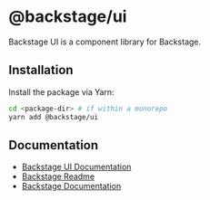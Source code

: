 # @backstage/ui

Backstage UI is a component library for Backstage.

## Installation

Install the package via Yarn:

```sh
cd <package-dir> # if within a monorepo
yarn add @backstage/ui
```

## Documentation

- [Backstage UI Documentation](https://ui.backstage.io)
- [Backstage Readme](https://github.com/backstage/backstage/blob/master/README.md)
- [Backstage Documentation](https://backstage.io/docs)
